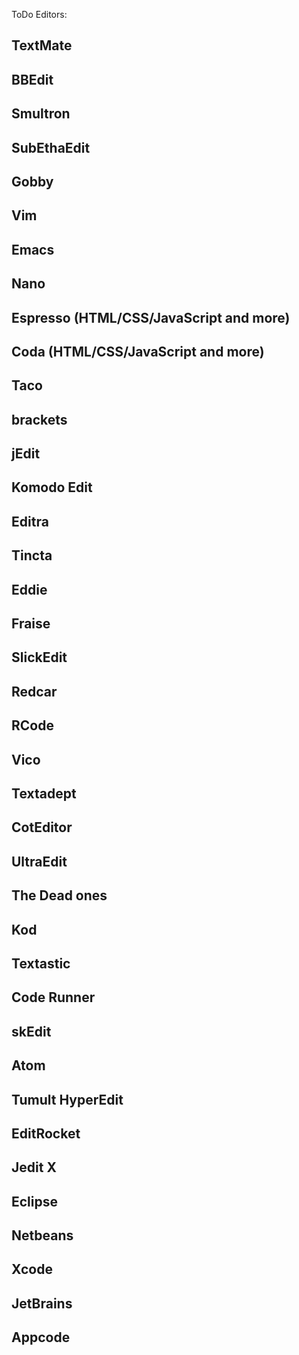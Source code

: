 ToDo Editors:

## TextMate
## BBEdit
## Smultron
## SubEthaEdit
## Gobby
## Vim
## Emacs
## Nano
## Espresso (HTML/CSS/JavaScript and more)
## Coda (HTML/CSS/JavaScript and more)
## Taco
## brackets
## jEdit
## Komodo Edit
## Editra
## Tincta
## Eddie
## Fraise
## SlickEdit
## Redcar
## RCode
## Vico
## Textadept
## CotEditor
## UltraEdit
## The Dead ones
## Kod
## Textastic
## Code Runner
## skEdit
## Atom
## Tumult HyperEdit
## EditRocket
## Jedit X
## Eclipse
## Netbeans
## Xcode
## JetBrains
## Appcode